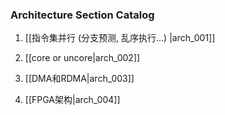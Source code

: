 ### Architecture Section Catalog

1. [[指令集并行 (分支预测, 乱序执行...) |arch_001]]

2. [[core or uncore|arch_002]]

3. [[DMA和RDMA|arch_003]]

4. [[FPGA架构|arch_004]]